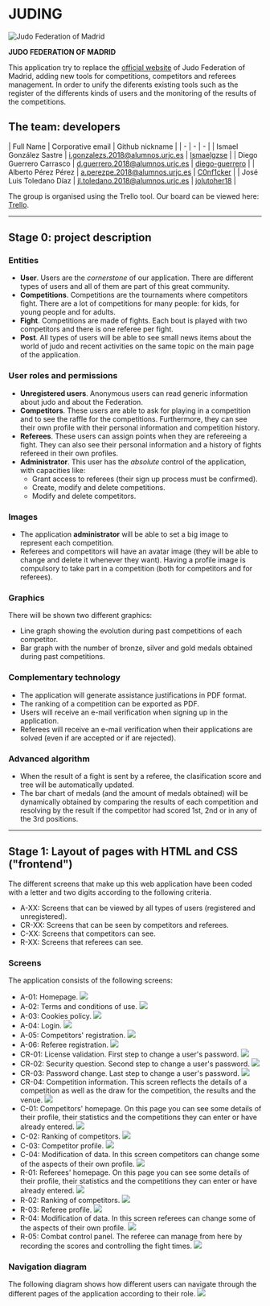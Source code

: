 # JUDING

![Judo Federation of Madrid](documentation_imgs/judoFederationLogo.png "Judo Federation of Madrid")

**JUDO FEDERATION OF MADRID**

This application try to replace the [official website](https://www.fmjudo.es/) of Judo Federation of Madrid, adding new
tools for competitions, competitors and referees management. In order to unify the diferents existing tools such as the
register of the differents kinds of users and the monitoring of the results of the competitions.

## The team: developers

| Full Name | Corporative email | Github nickname | | - | - | - | | Ismael González Sastre |
i.gonzalezs.2018@alumnos.urjc.es | [Ismaelgzse](https://github.com/Ismaelgzse) | | Diego Guerrero Carrasco |
d.guerrero.2018@alumnos.urjc.es | [diego-guerrero](https://github.com/diego-guerrero) | | Alberto Pérez Pérez |
a.perezpe.2018@alumnos.urjc.es | [C0nf1cker](https://github.com/C0nf1cker)  | | José Luis Toledano Díaz |
jl.toledano.2018@alumnos.urjc.es | [jolutoher18](https://github.com/jolutoher18) |

The group is organised using the Trello tool. Our board can be viewed
here: [Trello](https://trello.com/b/rGpiD6eO/daw-grupo-2).

___

## Stage 0: project description

### Entities

* **User**. Users are the *cornerstone* of our application. There are different types of users and all of them are part
  of this great community.
* **Competitions**. Competitions are the tournaments where competitors fight. There are a lot of competitions for many
  people: for kids, for young people and for adults.
* **Fight**. Competitions are made of fights. Each bout is played with two competitors and there is one referee per
  fight.
* **Post**. All types of users will be able to see small news items about the world of judo and recent activities on the
  same topic on the main page of the application.

### User roles and permissions

* **Unregistered users**. Anonymous users can read generic information about judo and about the Federation.
* **Competitors**. These users are able to ask for playing in a competition and to see the raffle for the competitions.
  Furthermore, they can see their own profile with their personal information and competition history.
* **Referees**. These users can assign points when they are refereeing a fight. They can also see their personal
  information and a history of fights refereed in their own profiles.
* **Administrator**. This user has the *absolute* control of the application, with capacities like:
    * Grant access to referees (their sign up process must be confirmed).
    * Create, modify and delete competitions.
    * Modify and delete competitors.

### Images

* The application **administrator** will be able to set a big image to represent each competition.
* Referees and competitors will have an avatar image (they will be able to change and delete it whenever they want).
  Having a profile image is compulsory to take part in a competition (both for competitors and for referees).

### Graphics

There will be shown two different graphics:

* Line graph showing the evolution during past competitions of each competitor.
* Bar graph with the number of bronze, silver and gold medals obtained during past competitions.

### Complementary technology

* The application will generate assistance justifications in PDF format.
* The ranking of a competition can be exported as PDF.
* Users will receive an e-mail verification when signing up in the application.
* Referees will receive an e-mail verification when their applications are solved (even if are accepted or if are
  rejected).

### Advanced algorithm

* When the result of a fight is sent by a referee, the clasification score and tree will be automatically updated.
* The bar chart of medals (and the amount of medals obtained) will be dynamically obtained by comparing the results of
  each competition and resolving by the result if the competitor had scored 1st, 2nd or in any of the 3rd positions.

---

## Stage 1: Layout of pages with HTML and CSS ("frontend")

The different screens that make up this web application have been coded with a letter and two digits according to the
following criteria.

* A-XX: Screens that can be viewed by all types of users (registered and unregistered).
* CR-XX: Screens that can be seen by competitors and referees.
* C-XX: Screens that competitors can see.
* R-XX: Screens that referees can see.

### Screens

The application consists of the following screens:

* A-01: Homepage.
  ![](frontend/assets/img/navegationDiagram/A-01.png)
* A-02: Terms and conditions of use.
  ![](frontend/assets/img/navegationDiagram/A-02.png)
* A-03: Cookies policy.
  ![](frontend/assets/img/navegationDiagram/A-03.png)
* A-04: Login.
  ![](frontend/assets/img/navegationDiagram/A-04.png)
* A-05: Competitors' registration.
  ![](frontend/assets/img/navegationDiagram/A-05.png)
* A-06: Referee registration.
  ![](frontend/assets/img/navegationDiagram/A-06.png)
* CR-01: License validation. First step to change a user's password.
  ![](frontend/assets/img/navegationDiagram/CR-01.png)
* CR-02: Security question. Second step to change a user's password.
  ![](frontend/assets/img/navegationDiagram/CR-02.png)
* CR-03: Password change. Last step to change a user's password.
  ![](frontend/assets/img/navegationDiagram/CR-03.png)
* CR-04: Competition information. This screen reflects the details of a competition as well as the draw for the
  competition, the results and the venue.
  ![](frontend/assets/img/navegationDiagram/CR-04.png)
* C-01: Competitors' homepage. On this page you can see some details of their profile, their statistics and the
  competitions they can enter or have already entered.
  ![](frontend/assets/img/navegationDiagram/C-01.png)
* C-02: Ranking of competitors.
  ![](frontend/assets/img/navegationDiagram/C-02.png)
* C-03: Competitor profile.
  ![](frontend/assets/img/navegationDiagram/C-03.png)
* C-04: Modification of data. In this screen competitors can change some of the aspects of their own profile.
  ![](frontend/assets/img/navegationDiagram/C-04.png)
* R-01: Referees' homepage. On this page you can see some details of their profile, their statistics and the
  competitions they can enter or have already entered.
  ![](frontend/assets/img/navegationDiagram/R-01.png)
* R-02: Ranking of competitors.
  ![](frontend/assets/img/navegationDiagram/R-02.png)
* R-03: Referee profile.
  ![](frontend/assets/img/navegationDiagram/R-03.png)
* R-04: Modification of data. In this screen referees can change some of the aspects of their own profile.
  ![](frontend/assets/img/navegationDiagram/R-04.png)
* R-05: Combat control panel. The referee can manage from here by recording the scores and controlling the fight times.
  ![](frontend/assets/img/navegationDiagram/R-05.png)

### Navigation diagram

The following diagram shows how different users can navigate through the different pages of the application according to
their role.
![](frontend/assets/img/navegationDiagram/navigationDiagram.png)